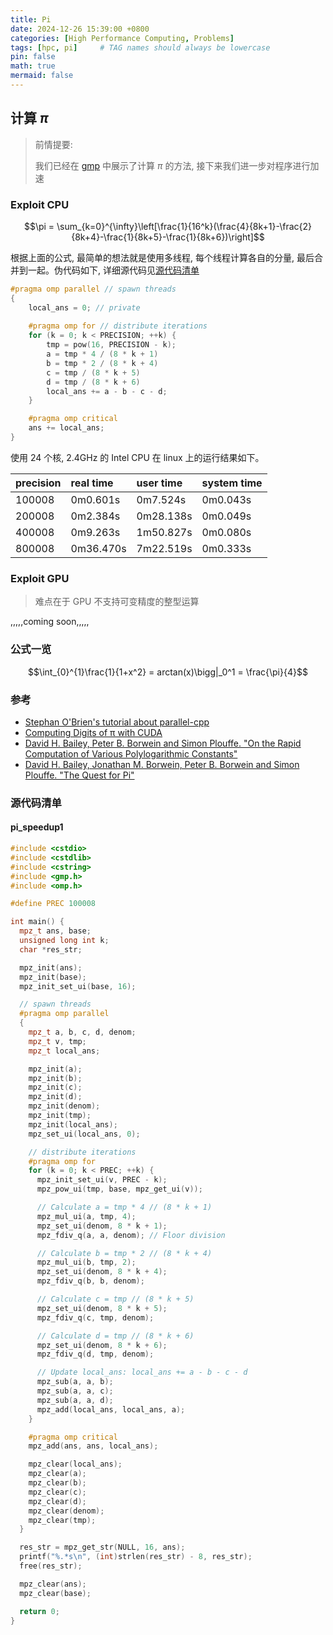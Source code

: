 ```yaml
---
title: Pi
date: 2024-12-26 15:39:00 +0800
categories: [High Performance Computing, Problems]
tags: [hpc, pi]     # TAG names should always be lowercase
pin: false
math: true
mermaid: false
---
```


## 计算 $\pi$

> 前情提要:
>
> 我们已经在 [gmp](../note/gmp) 中展示了计算 $\pi$ 的方法, 接下来我们进一步对程序进行加速

### Exploit CPU

$$\pi = \sum_{k=0}^{\infty}\left[\frac{1}{16^k}(\frac{4}{8k+1}-\frac{2}{8k+4}-\frac{1}{8k+5}-\frac{1}{8k+6})\right]$$

根据上面的公式, 最简单的想法就是使用多线程, 每个线程计算各自的分量, 最后合并到一起。伪代码如下, 详细源代码见[源代码清单](#pi_speedup1)

```cpp
#pragma omp parallel // spawn threads
{
    local_ans = 0; // private
    
    #pragma omp for // distribute iterations
    for (k = 0; k < PRECISION; ++k) {
        tmp = pow(16, PRECISION - k);
        a = tmp * 4 / (8 * k + 1)
        b = tmp * 2 / (8 * k + 4)
        c = tmp / (8 * k + 5)
        d = tmp / (8 * k + 6)
        local_ans += a - b - c - d;
    }

    #pragma omp critical
    ans += local_ans;
}
```

使用 24 个核, 2.4GHz 的 Intel CPU 在 linux 上的运行结果如下。

| precision | real time | user time | system time |
| :-------- | :-------- | :-------- | :---------- |
| 100008    | 0m0.601s  | 0m7.524s  | 0m0.043s    |
| 200008    | 0m2.384s  | 0m28.138s | 0m0.049s    |
| 400008    | 0m9.263s  | 1m50.827s | 0m0.080s    |
| 800008    | 0m36.470s | 7m22.519s | 0m0.333s    |


### Exploit GPU

> 难点在于 GPU 不支持可变精度的整型运算

,,,,,coming soon,,,,,

### 公式一览

$$\int_{0}^{1}\frac{1}{1+x^2} = arctan(x)\bigg|_0^1 = \frac{\pi}{4}$$

### 参考

- [Stephan O'Brien's tutorial about parallel-cpp](https://www.physics.mcgill.ca/~obriens/Tutorials/parallel-cpp/)
- [Computing Digits of π with CUDA](http://www.karrels.org/pi/)
- [David H. Bailey, Peter B. Borwein and Simon Plouffe. "On the Rapid Computation of Various Polylogarithmic Constants"](https://www.davidhbailey.com/dhbpapers/digits.pdf)
- [David H. Bailey, Jonathan M. Borwein, Peter B. Borwein and Simon Plouffe. "The Quest for Pi"](https://www.davidhbailey.com//dhbpapers/pi-quest.pdf)

### 源代码清单

#### pi_speedup1

```cpp
#include <cstdio>
#include <cstdlib>
#include <cstring>
#include <gmp.h>
#include <omp.h>

#define PREC 100008

int main() {
  mpz_t ans, base;
  unsigned long int k;
  char *res_str;

  mpz_init(ans);
  mpz_init(base);
  mpz_init_set_ui(base, 16);

  // spawn threads
  #pragma omp parallel
  {
    mpz_t a, b, c, d, denom;
    mpz_t v, tmp;
    mpz_t local_ans;

    mpz_init(a);
    mpz_init(b);
    mpz_init(c);
    mpz_init(d);
    mpz_init(denom);
    mpz_init(tmp);
    mpz_init(local_ans);
    mpz_set_ui(local_ans, 0);

    // distribute iterations
    #pragma omp for
    for (k = 0; k < PREC; ++k) {
      mpz_init_set_ui(v, PREC - k);
      mpz_pow_ui(tmp, base, mpz_get_ui(v));

      // Calculate a = tmp * 4 // (8 * k + 1)
      mpz_mul_ui(a, tmp, 4);
      mpz_set_ui(denom, 8 * k + 1);
      mpz_fdiv_q(a, a, denom); // Floor division

      // Calculate b = tmp * 2 // (8 * k + 4)
      mpz_mul_ui(b, tmp, 2);
      mpz_set_ui(denom, 8 * k + 4);
      mpz_fdiv_q(b, b, denom);

      // Calculate c = tmp // (8 * k + 5)
      mpz_set_ui(denom, 8 * k + 5);
      mpz_fdiv_q(c, tmp, denom);

      // Calculate d = tmp // (8 * k + 6)
      mpz_set_ui(denom, 8 * k + 6);
      mpz_fdiv_q(d, tmp, denom);

      // Update local_ans: local_ans += a - b - c - d
      mpz_sub(a, a, b);
      mpz_sub(a, a, c);
      mpz_sub(a, a, d);
      mpz_add(local_ans, local_ans, a);
    }

    #pragma omp critical
    mpz_add(ans, ans, local_ans);

    mpz_clear(local_ans);
    mpz_clear(a);
    mpz_clear(b);
    mpz_clear(c);
    mpz_clear(d);
    mpz_clear(denom);
    mpz_clear(tmp);
  }

  res_str = mpz_get_str(NULL, 16, ans);
  printf("%.*s\n", (int)strlen(res_str) - 8, res_str);
  free(res_str);

  mpz_clear(ans);
  mpz_clear(base);

  return 0;
}
```

